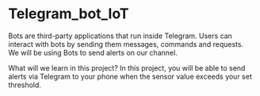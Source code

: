 # Telegram_bot_IoT
Bots are third-party applications that run inside Telegram. Users can interact with bots by sending them messages, commands and requests.  
We will be using Bots to send alerts on our channel.


What will we learn in this project?
In this project, you will be able to send alerts via Telegram to your phone when the sensor value exceeds your set threshold.
